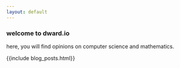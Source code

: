 ```yaml
---
layout: default
---
```


### welcome to dward.io

here, you will find opinions on computer science and mathematics.

{{include blog_posts.html}}